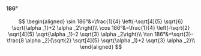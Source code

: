 #### 186°

$$
\begin{aligned}
\sin 186°&=\frac{1}{4} \left(-\sqrt[4]{5} \sqrt{6} \sqrt{\alpha _1}+2 \alpha _2\right)\\
\cos 186°&=\frac{1}{4} \left(-\sqrt{2} \sqrt[4]{5} \sqrt{\alpha _1}-2 \sqrt{3} \alpha _2\right)\\
\tan 186°&=\sqrt{3}-\frac{8 \alpha _2}{\sqrt{2} \sqrt[4]{5} \sqrt{\alpha _1}+2 \sqrt{3} \alpha _2}\\
\end{aligned}
$$


